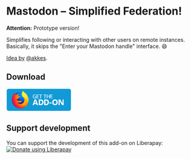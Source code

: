 # Mastodon – Simplified Federation!

**Attention:** Prototype version!

Simplifies following or interacting with other users on remote instances. Basically, it skips the "Enter your Mastodon handle" interface. :smile:

[Idea by](https://social.wxcafe.net/@akkes/100550833588126733) [@akkes](https://social.wxcafe.net/@akkes).

## Download

**[![Get it for Firefox!](assets/amobutton.png)](https://addons.mozilla.org/firefox/addon/mastodon-auto-remote-follow/)**

## Support development

You can support the development of this add-on on Liberapay:  
[![Donate using Liberapay](https://liberapay.com/assets/widgets/donate.svg)](https://liberapay.com/rugk/donate)
